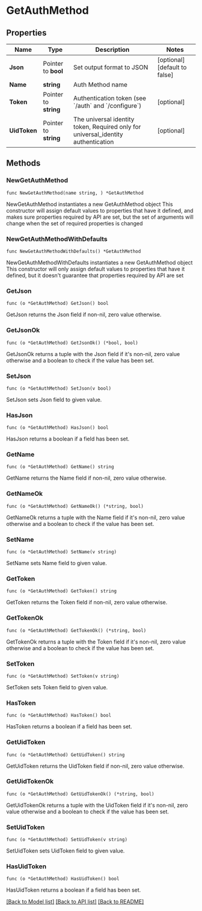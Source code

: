 # GetAuthMethod

## Properties

Name | Type | Description | Notes
------------ | ------------- | ------------- | -------------
**Json** | Pointer to **bool** | Set output format to JSON | [optional] [default to false]
**Name** | **string** | Auth Method name | 
**Token** | Pointer to **string** | Authentication token (see &#x60;/auth&#x60; and &#x60;/configure&#x60;) | [optional] 
**UidToken** | Pointer to **string** | The universal identity token, Required only for universal_identity authentication | [optional] 

## Methods

### NewGetAuthMethod

`func NewGetAuthMethod(name string, ) *GetAuthMethod`

NewGetAuthMethod instantiates a new GetAuthMethod object
This constructor will assign default values to properties that have it defined,
and makes sure properties required by API are set, but the set of arguments
will change when the set of required properties is changed

### NewGetAuthMethodWithDefaults

`func NewGetAuthMethodWithDefaults() *GetAuthMethod`

NewGetAuthMethodWithDefaults instantiates a new GetAuthMethod object
This constructor will only assign default values to properties that have it defined,
but it doesn't guarantee that properties required by API are set

### GetJson

`func (o *GetAuthMethod) GetJson() bool`

GetJson returns the Json field if non-nil, zero value otherwise.

### GetJsonOk

`func (o *GetAuthMethod) GetJsonOk() (*bool, bool)`

GetJsonOk returns a tuple with the Json field if it's non-nil, zero value otherwise
and a boolean to check if the value has been set.

### SetJson

`func (o *GetAuthMethod) SetJson(v bool)`

SetJson sets Json field to given value.

### HasJson

`func (o *GetAuthMethod) HasJson() bool`

HasJson returns a boolean if a field has been set.

### GetName

`func (o *GetAuthMethod) GetName() string`

GetName returns the Name field if non-nil, zero value otherwise.

### GetNameOk

`func (o *GetAuthMethod) GetNameOk() (*string, bool)`

GetNameOk returns a tuple with the Name field if it's non-nil, zero value otherwise
and a boolean to check if the value has been set.

### SetName

`func (o *GetAuthMethod) SetName(v string)`

SetName sets Name field to given value.


### GetToken

`func (o *GetAuthMethod) GetToken() string`

GetToken returns the Token field if non-nil, zero value otherwise.

### GetTokenOk

`func (o *GetAuthMethod) GetTokenOk() (*string, bool)`

GetTokenOk returns a tuple with the Token field if it's non-nil, zero value otherwise
and a boolean to check if the value has been set.

### SetToken

`func (o *GetAuthMethod) SetToken(v string)`

SetToken sets Token field to given value.

### HasToken

`func (o *GetAuthMethod) HasToken() bool`

HasToken returns a boolean if a field has been set.

### GetUidToken

`func (o *GetAuthMethod) GetUidToken() string`

GetUidToken returns the UidToken field if non-nil, zero value otherwise.

### GetUidTokenOk

`func (o *GetAuthMethod) GetUidTokenOk() (*string, bool)`

GetUidTokenOk returns a tuple with the UidToken field if it's non-nil, zero value otherwise
and a boolean to check if the value has been set.

### SetUidToken

`func (o *GetAuthMethod) SetUidToken(v string)`

SetUidToken sets UidToken field to given value.

### HasUidToken

`func (o *GetAuthMethod) HasUidToken() bool`

HasUidToken returns a boolean if a field has been set.


[[Back to Model list]](../README.md#documentation-for-models) [[Back to API list]](../README.md#documentation-for-api-endpoints) [[Back to README]](../README.md)


